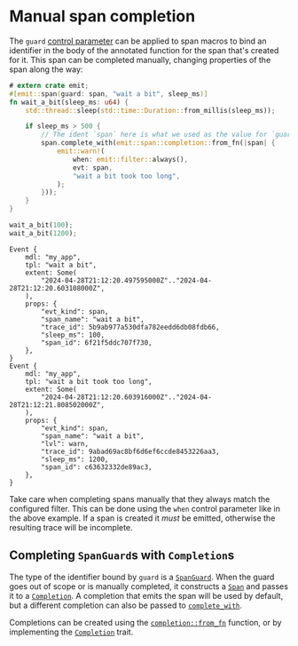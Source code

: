 # Manual span completion

The `guard` [control parameter](../../reference/control-parameters.md) can be applied to span macros to bind an identifier in the body of the annotated function for the span that's created for it. This span can be completed manually, changing properties of the span along the way:

```rust
# extern crate emit;
#[emit::span(guard: span, "wait a bit", sleep_ms)]
fn wait_a_bit(sleep_ms: u64) {
    std::thread::sleep(std::time::Duration::from_millis(sleep_ms));

    if sleep_ms > 500 {
        // The ident `span` here is what we used as the value for `guard`
        span.complete_with(emit::span::completion::from_fn(|span| {
            emit::warn!(
                when: emit::filter::always(),
                evt: span,
                "wait a bit took too long",
            );
        }));
    }
}

wait_a_bit(100);
wait_a_bit(1200);
```

```text
Event {
    mdl: "my_app",
    tpl: "wait a bit",
    extent: Some(
        "2024-04-28T21:12:20.497595000Z".."2024-04-28T21:12:20.603108000Z",
    ),
    props: {
        "evt_kind": span,
        "span_name": "wait a bit",
        "trace_id": 5b9ab977a530dfa782eedd6db08fdb66,
        "sleep_ms": 100,
        "span_id": 6f21f5ddc707f730,
    },
}
Event {
    mdl: "my_app",
    tpl: "wait a bit took too long",
    extent: Some(
        "2024-04-28T21:12:20.603916000Z".."2024-04-28T21:12:21.808502000Z",
    ),
    props: {
        "evt_kind": span,
        "span_name": "wait a bit",
        "lvl": warn,
        "trace_id": 9abad69ac8bf6d6ef6ccde8453226aa3,
        "sleep_ms": 1200,
        "span_id": c63632332de89ac3,
    },
}
```

Take care when completing spans manually that they always match the configured filter. This can be done using the `when` control parameter like in the above example. If a span is created it _must_ be emitted, otherwise the resulting trace will be incomplete.

## Completing `SpanGuard`s with `Completion`s

The type of the identifier bound by `guard` is a [`SpanGuard`](https://docs.rs/emit/0.11.2/emit/span/struct.SpanGuard.html). When the guard goes out of scope or is manually completed, it constructs a [`Span`](https://docs.rs/emit/0.11.2/emit/span/struct.Span.html) and passes it to a [`Completion`](https://docs.rs/emit/0.11.2/emit/span/completion/trait.Completion.html). A completion that emits the span will be used by default, but a different completion can also be passed to [`complete_with`](https://docs.rs/emit/0.11.2/emit/span/struct.SpanGuard.html#method.complete_with).

Completions can be created using the [`completion::from_fn`](https://docs.rs/emit/0.11.2/emit/span/completion/fn.from_fn.html) function, or by implementing the [`Completion`](https://docs.rs/emit/0.11.2/emit/span/completion/trait.Completion.html) trait.

